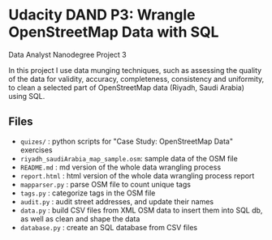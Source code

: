 # Udacity DAND P3: Wrangle OpenStreetMap Data with SQL
Data Analyst Nanodegree Project 3


In this project I use data munging techniques, such as assessing the quality of the data for validity, accuracy, completeness, consistency and uniformity, to clean a selected part of OpenStreetMap data (Riyadh, Saudi Arabia) using SQL.


## Files
* `quizes/` : python scripts for "Case Study: OpenStreetMap Data" exercises
* `riyadh_saudiArabia_map_sample.osm`: sample data of the OSM file
* `README.md` : md version of the whole data wrangling process
* `report.html` : html version of the whole data wrangling process report
* `mapparser.py` : parse OSM file to count unique tags
* `tags.py` : categorize tags in the OSM file
* `audit.py` : audit street addresses, and update their names
* `data.py` : build CSV files from XML OSM data to insert them into SQL db, as well as clean and shape the data
* `database.py` : create an SQL database from CSV files
